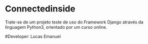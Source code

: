 # Connectedinside

Trate-se de um projeto teste de uso do Framework Django através da linguagem Python3, orientado por um curso online.

#Developer: Lucas Emanuel
